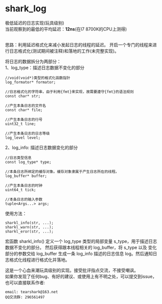 # shark_log
极低延迟的日志实现(玩具级别)<br>
当前观察到的最低的平均延迟：**12ns**(在I7 8700K的CPU上测得)<br>
<br>

思路：利用延迟格式化来减小发起日志的线程的延迟。
开启一个专门的线程来进行日志格式化(测试期间被注释)和落地的工作(未完整实现)。<br>

将日志的数据拆分为两部分：<br>
1、log_type：描述日志数据不变化的部分<br>

    //void(void*)类型的格式化函数指针
    log_formator* formator;
    
    //日志格式化的字符串，由于利用{fmt}来实现，故需要遵守{fmt}的语法规则
    const char* str;

    //产生本条日志的文件名
    const char* file;

    //产生本条日志的行号
    uint32_t line;

    //产生本条日志的日志等级
    log_level level;

2、log_info: 描述日志数据变化的部分<br>

    //日志类型信息
    const log_type* type;

    //本条日志所绑定的缓存对象。缓存对象隶属于产生日志所在的线程。
    log_buffer* buffer;

    //产生本条日志的时钟
    uint64_t tick;

    //本条日志的输入参数
    tuple<Args...> args;

使用方法：

    sharkl_info(str, ...);
    sharkl_warn(str, ...);
    sharkl_eror(str, ...);

宏函数 sharkl_info() 定义一个 log_type 类型的局部变量 s_type，用于描述日志数据不变化的部分。
然后获得跟本线程相关的 log_buffer，将 s_type 以及 变化部分的参数交给 log_buffer
生成一条 log_info 描述的日志信息 log。然后通知日志格式化线程进行格式化并落地。<br>

这是一个心血来潮玩具级别的实现。接受批评指点交流，不接受嘲讽。<br>
如果你发现了任何bug、有好的建议、或使用上有不明之处，可以提交到issue，也可以直接联系作者:
    
    email: tearshark@163.net
    QQ交流群: 296561497
